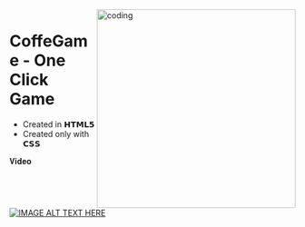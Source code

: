 <img align="right" alt="coding" src="https://static.wixstatic.com/media/3ca776_283cbde8d4bc4af4ad4c71bd9e52bc4c~mv2_d_2250_2250_s_2.gif/v1/fill/w_2250,h_2250,al_c,q_90/file.jpg" width="350" height="auto">

# CoffeGame - One Click Game
* Created in 𝗛𝗧𝗠𝗟𝟱
* Created only with 𝗖𝗦𝗦

𝐕𝐢𝐝𝐞𝐨

 [![IMAGE ALT TEXT HERE](https://img.youtube.com/vi/SqCq1UCI-uo/0.jpg)](https://www.youtube.com/watch?v=SqCq1UCI-uo)
